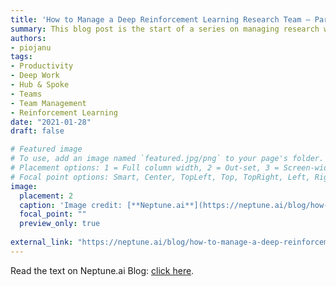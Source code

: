 ```yaml
---
title: 'How to Manage a Deep Reinforcement Learning Research Team – Part 1'
summary: This blog post is the start of a series on managing research work. In it, you’ll see how I maintain a helpful list of tasks, and manage my teams to finish these tasks.
authors:
- piojanu
tags:
- Productivity
- Deep Work
- Hub & Spoke
- Teams
- Team Management
- Reinforcement Learning
date: "2021-01-28"
draft: false

# Featured image
# To use, add an image named `featured.jpg/png` to your page's folder.
# Placement options: 1 = Full column width, 2 = Out-set, 3 = Screen-width
# Focal point options: Smart, Center, TopLeft, Top, TopRight, Left, Right, BottomLeft, Bottom, BottomRight
image:
  placement: 2
  caption: 'Image credit: [**Neptune.ai**](https://neptune.ai/blog/how-to-manage-a-deep-reinforcement-learning-research-team-part-1)'
  focal_point: ""
  preview_only: true
  
external_link: "https://neptune.ai/blog/how-to-manage-a-deep-reinforcement-learning-research-team-part-1"
---
```


Read the text on Neptune.ai Blog: [click here](https://neptune.ai/blog/how-to-manage-a-deep-reinforcement-learning-research-team-part-1).
